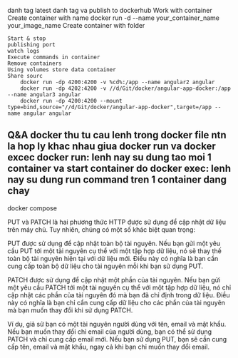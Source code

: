 danh tag latest
danh tag va publish to dockerhub
Work with container
    Create container with name
        docker run -d --name your_container_name your_image_name
    Create container with folder

    Start & stop
    publishing port
    watch logs
    Execute commands in container
    Remove containers
    Using volumes store data container
    Share sourc
        docker run -dp 4200:4200 -v %cd%:/app --name angular2 angular
        docker run -dp 4202:4200 -v //d/Git/docker/angular-app-docker:/app --name angular3 angular
        docker run -dp 4200:4200 --mount type=bind,source="//d/Git/docker/angular-app-docker",target=/app --name angular angular
Q&A docker
thu tu cau lenh trong docker file ntn la hop ly
khac nhau giua docker run va docker excec
    docker run: lenh nay su dung tao moi 1 container va start container do
    docker exec: lenh nay su dung run command tren 1 container dang chay
--------------
docker compose

PUT và PATCH là hai phương thức HTTP được sử dụng để cập nhật dữ liệu trên máy chủ. Tuy nhiên, chúng có một số khác biệt quan trọng:

PUT được sử dụng để cập nhật toàn bộ tài nguyên. Nếu bạn gửi một yêu cầu PUT tới một tài nguyên cụ thể với một tập hợp dữ liệu, nó sẽ thay thế toàn bộ tài nguyên hiện tại với dữ liệu mới. Điều này có nghĩa là bạn cần cung cấp toàn bộ dữ liệu cho tài nguyên mỗi khi bạn sử dụng PUT.

PATCH được sử dụng để cập nhật một phần của tài nguyên. Nếu bạn gửi một yêu cầu PATCH tới một tài nguyên cụ thể với một tập hợp dữ liệu, nó chỉ cập nhật các phần của tài nguyên đó mà bạn đã chỉ định trong dữ liệu. Điều này có nghĩa là bạn chỉ cần cung cấp dữ liệu cho các phần của tài nguyên mà bạn muốn thay đổi khi sử dụng PATCH.

Ví dụ, giả sử bạn có một tài nguyên người dùng với tên, email và mật khẩu. Nếu bạn muốn thay đổi chỉ email của người dùng, bạn có thể sử dụng PATCH và chỉ cung cấp email mới. Nếu bạn sử dụng PUT, bạn sẽ cần cung cấp tên, email và mật khẩu, ngay cả khi bạn chỉ muốn thay đổi email.